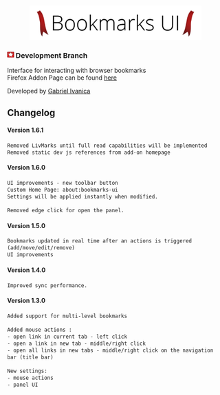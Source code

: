 <div align="center">
  <img src="./data/images/identity-marks.png" height="80"
	alt="Bookmarks UI Identity" title="Bookmarks UI Identity">
</div>

### ![logo](./data/images/icon16.png "logo") Development Branch

Interface for interacting with browser bookmarks  
Firefox Addon Page can be found [here](https://addons.mozilla.org/en-US/firefox/addon/bookmarks-ui/)

Developed by [Gabriel Ivanica](https://addons.mozilla.org/en-US/firefox/user/ReDEnergy/)

## Changelog

#### Version 1.6.1

	Removed LivMarks until full read capabilities will be implemented
	Removed static dev js references from add-on homepage


#### Version 1.6.0 

	UI improvements - new toolbar button
	Custom Home Page: about:bookmarks-ui
	Settings will be applied instantly when modified.

	Removed edge click for open the panel.

#### Version 1.5.0

	Bookmarks updated in real time after an actions is triggered (add/move/edit/remove)
	UI improvements

#### Version 1.4.0
	
	Improved sync performance.

#### Version 1.3.0

	Added support for multi-level bookmarks

	Added mouse actions :
	- open link in current tab - left click
	- open a link in new tab - middle/right click
	- open all links in new tabs - middle/right click on the navigation bar (title bar)
	
	New settings:
	- mouse actions
	- panel UI

